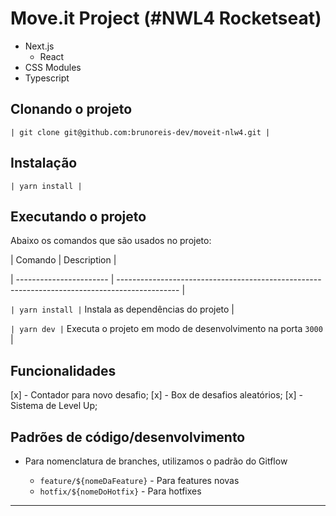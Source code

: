# Move.it Project (#NWL4 Rocketseat)

- Next.js
  - React
- CSS Modules
- Typescript

## Clonando o projeto

`| git clone git@github.com:brunoreis-dev/moveit-nlw4.git |`

## Instalação

`| yarn install |`

## Executando o projeto

Abaixo os comandos que são usados no projeto:

| Comando | Description |

| ----------------------- | --------------------------------------------------------------------------------------------- |

`| yarn install |` Instala as dependências do projeto |

`| yarn dev |` Executa o projeto em modo de desenvolvimento na porta `3000` |

## Funcionalidades

[x] - Contador para novo desafio;
[x] - Box de desafios aleatórios;
[x] - Sistema de Level Up;

## Padrões de código/desenvolvimento

- Para nomenclatura de branches, utilizamos o padrão do Gitflow

  - `feature/${nomeDaFeature}` - Para features novas
  - `hotfix/${nomeDoHotfix}` - Para hotfixes

---
